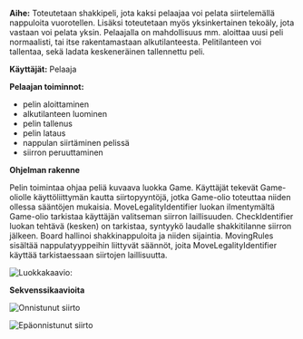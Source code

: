 ﻿__Aihe:__ Toteutetaan shakkipeli, jota kaksi pelaajaa voi pelata siirtelemällä nappuloita vuorotellen. Lisäksi toteutetaan myös yksinkertainen tekoäly, jota vastaan voi pelata yksin.
Pelaajalla on mahdollisuus mm. aloittaa uusi peli normaalisti, tai itse rakentamastaan alkutilanteesta. Pelitilanteen voi tallentaa, sekä ladata keskeneräinen tallennettu peli.

__Käyttäjät:__ Pelaaja

__Pelaajan toiminnot:__

- pelin aloittaminen
- alkutilanteen luominen
- pelin tallenus
- pelin lataus
- nappulan siirtäminen pelissä
- siirron peruuttaminen


__Ohjelman rakenne__

Pelin toimintaa ohjaa peliä kuvaava luokka Game. Käyttäjät tekevät Game-oliolle käyttöliittymän kautta siirtopyyntöjä, jotka Game-olio toteuttaa niiden ollessa sääntöjen mukaisia.
MoveLegalityIdentifier luokan ilmentymältä Game-olio tarkistaa käyttäjän valitseman siirron laillisuuden. CheckIdentifier luokan tehtävä (kesken)
on tarkistaa, syntyykö laudalle shakkitilanne siirron jälkeen. Board hallinoi shakkinappuloita ja niiden sijaintia. MovingRules sisältää nappulatyyppeihin liittyvät säännöt,
joita MoveLegalityIdentifier käyttää tarkistaessaan siirtojen laillisuutta.

![Luokkakaavio:](Luokkakaavio.png)

__Sekvenssikaavioita__

![Onnistunut siirto](siirtoonnistunut.png)

![Epäonnistunut siirto](epaonnistunutsiirto.png)